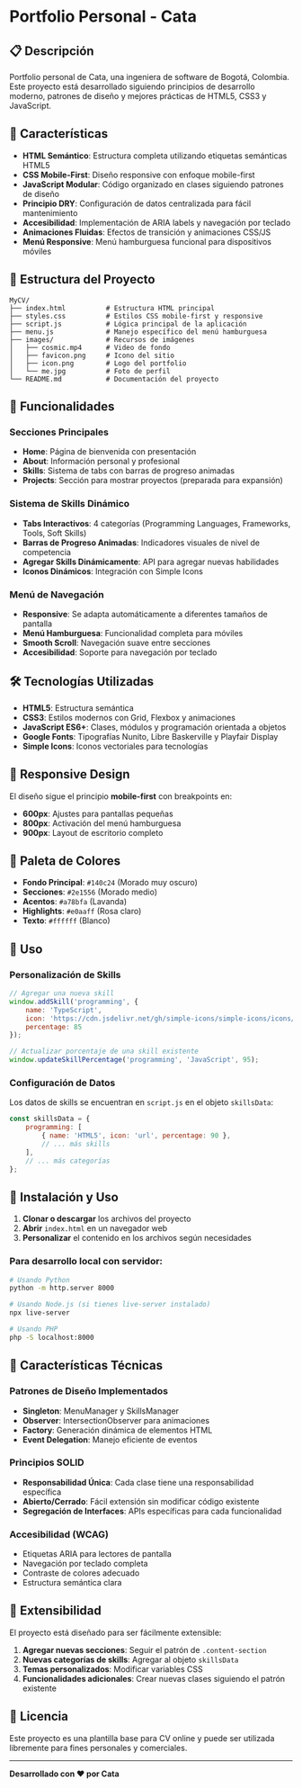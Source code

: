 # Portfolio Personal - Cata

## 📋 Descripción

Portfolio personal de Cata, una ingeniera de software de Bogotá, Colombia. Este proyecto está desarrollado siguiendo principios de desarrollo moderno, patrones de diseño y mejores prácticas de HTML5, CSS3 y JavaScript.

## 🌟 Características

- **HTML Semántico**: Estructura completa utilizando etiquetas semánticas HTML5
- **CSS Mobile-First**: Diseño responsive con enfoque mobile-first
- **JavaScript Modular**: Código organizado en clases siguiendo patrones de diseño
- **Principio DRY**: Configuración de datos centralizada para fácil mantenimiento
- **Accesibilidad**: Implementación de ARIA labels y navegación por teclado
- **Animaciones Fluidas**: Efectos de transición y animaciones CSS/JS
- **Menú Responsive**: Menú hamburguesa funcional para dispositivos móviles

## 📁 Estructura del Proyecto

```
MyCV/
├── index.html          # Estructura HTML principal
├── styles.css          # Estilos CSS mobile-first y responsive
├── script.js           # Lógica principal de la aplicación
├── menu.js             # Manejo específico del menú hamburguesa
├── images/             # Recursos de imágenes
│   ├── cosmic.mp4      # Video de fondo
│   ├── favicon.png     # Icono del sitio
│   ├── icon.png        # Logo del portfolio
│   └── me.jpg          # Foto de perfil
└── README.md           # Documentación del proyecto
```

## 🚀 Funcionalidades

### Secciones Principales
- **Home**: Página de bienvenida con presentación
- **About**: Información personal y profesional
- **Skills**: Sistema de tabs con barras de progreso animadas
- **Projects**: Sección para mostrar proyectos (preparada para expansión)

### Sistema de Skills Dinámico
- **Tabs Interactivos**: 4 categorías (Programming Languages, Frameworks, Tools, Soft Skills)
- **Barras de Progreso Animadas**: Indicadores visuales de nivel de competencia
- **Agregar Skills Dinámicamente**: API para agregar nuevas habilidades
- **Iconos Dinámicos**: Integración con Simple Icons

### Menú de Navegación
- **Responsive**: Se adapta automáticamente a diferentes tamaños de pantalla
- **Menú Hamburguesa**: Funcionalidad completa para móviles
- **Smooth Scroll**: Navegación suave entre secciones
- **Accesibilidad**: Soporte para navegación por teclado

## 🛠️ Tecnologías Utilizadas

- **HTML5**: Estructura semántica
- **CSS3**: Estilos modernos con Grid, Flexbox y animaciones
- **JavaScript ES6+**: Clases, módulos y programación orientada a objetos
- **Google Fonts**: Tipografías Nunito, Libre Baskerville y Playfair Display
- **Simple Icons**: Iconos vectoriales para tecnologías

## 📱 Responsive Design

El diseño sigue el principio **mobile-first** con breakpoints en:
- **600px**: Ajustes para pantallas pequeñas
- **800px**: Activación del menú hamburguesa
- **900px**: Layout de escritorio completo

## 🎨 Paleta de Colores

- **Fondo Principal**: `#140c24` (Morado muy oscuro)
- **Secciones**: `#2e1556` (Morado medio)
- **Acentos**: `#a78bfa` (Lavanda)
- **Highlights**: `#e0aaff` (Rosa claro)
- **Texto**: `#ffffff` (Blanco)

## 📝 Uso

### Personalización de Skills

```javascript
// Agregar una nueva skill
window.addSkill('programming', {
    name: 'TypeScript',
    icon: 'https://cdn.jsdelivr.net/gh/simple-icons/simple-icons/icons/typescript.svg',
    percentage: 85
});

// Actualizar porcentaje de una skill existente
window.updateSkillPercentage('programming', 'JavaScript', 95);
```

### Configuración de Datos

Los datos de skills se encuentran en `script.js` en el objeto `skillsData`:

```javascript
const skillsData = {
    programming: [
        { name: 'HTML5', icon: 'url', percentage: 90 },
        // ... más skills
    ],
    // ... más categorías
};
```

## 🔧 Instalación y Uso

1. **Clonar o descargar** los archivos del proyecto
2. **Abrir** `index.html` en un navegador web
3. **Personalizar** el contenido en los archivos según necesidades

### Para desarrollo local con servidor:

```bash
# Usando Python
python -m http.server 8000

# Usando Node.js (si tienes live-server instalado)
npx live-server

# Usando PHP
php -S localhost:8000
```

## 🎯 Características Técnicas

### Patrones de Diseño Implementados
- **Singleton**: MenuManager y SkillsManager
- **Observer**: IntersectionObserver para animaciones
- **Factory**: Generación dinámica de elementos HTML
- **Event Delegation**: Manejo eficiente de eventos

### Principios SOLID
- **Responsabilidad Única**: Cada clase tiene una responsabilidad específica
- **Abierto/Cerrado**: Fácil extensión sin modificar código existente
- **Segregación de Interfaces**: APIs específicas para cada funcionalidad

### Accesibilidad (WCAG)
- Etiquetas ARIA para lectores de pantalla
- Navegación por teclado completa
- Contraste de colores adecuado
- Estructura semántica clara

## 🚀 Extensibilidad

El proyecto está diseñado para ser fácilmente extensible:

1. **Agregar nuevas secciones**: Seguir el patrón de `.content-section`
2. **Nuevas categorías de skills**: Agregar al objeto `skillsData`
3. **Temas personalizados**: Modificar variables CSS
4. **Funcionalidades adicionales**: Crear nuevas clases siguiendo el patrón existente

## 📄 Licencia

Este proyecto es una plantilla base para CV online y puede ser utilizada libremente para fines personales y comerciales.

---

**Desarrollado con ❤️ por Cata**
